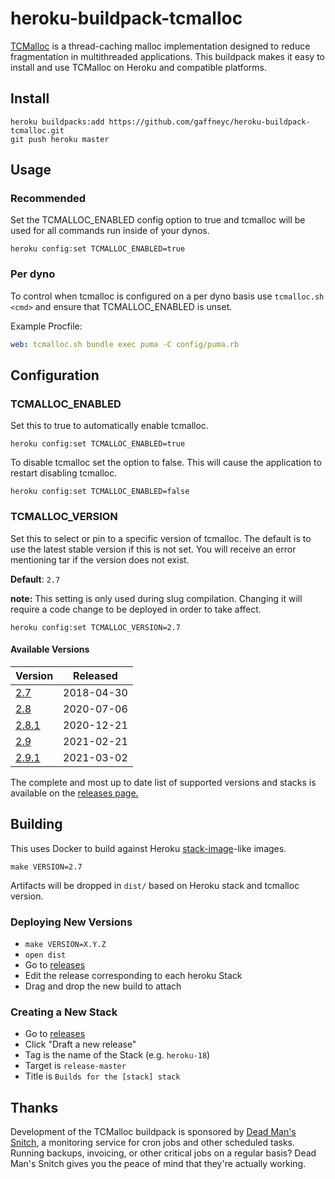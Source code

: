 # heroku-buildpack-tcmalloc

[TCMalloc](https://github.com/gperftools/gperftools) is a thread-caching malloc
implementation designed to reduce fragmentation in multithreaded applications.
This buildpack makes it easy to install and use TCMalloc on Heroku and
compatible platforms.

## Install

```console
heroku buildpacks:add https://github.com/gaffneyc/heroku-buildpack-tcmalloc.git
git push heroku master
```

## Usage

### Recommended

Set the TCMALLOC_ENABLED config option to true and tcmalloc will be used for
all commands run inside of your dynos.

```console
heroku config:set TCMALLOC_ENABLED=true
```

### Per dyno

To control when tcmalloc is configured on a per dyno basis use
`tcmalloc.sh <cmd>` and ensure that TCMALLOC_ENABLED is unset.

Example Procfile:
```yaml
web: tcmalloc.sh bundle exec puma -C config/puma.rb
```

## Configuration

### TCMALLOC_ENABLED

Set this to true to automatically enable tcmalloc.

```console
heroku config:set TCMALLOC_ENABLED=true
```

To disable tcmalloc set the option to false. This will cause the application to
restart disabling tcmalloc.

```console
heroku config:set TCMALLOC_ENABLED=false
```

### TCMALLOC_VERSION

Set this to select or pin to a specific version of tcmalloc. The default is to
use the latest stable version if this is not set. You will receive an error
mentioning tar if the version does not exist.

**Default**: `2.7`

**note:** This setting is only used during slug compilation. Changing it will
require a code change to be deployed in order to take affect.

```console
heroku config:set TCMALLOC_VERSION=2.7
```

#### Available Versions

| Version                                                                         | Released   |
| ------------------------------------------------------------------------------- | ---------- |
| [2.7](https://github.com/gperftools/gperftools/releases/tag/gperftools-2.7)     | 2018-04-30 |
| [2.8](https://github.com/gperftools/gperftools/releases/tag/gperftools-2.8)     | 2020-07-06 |
| [2.8.1](https://github.com/gperftools/gperftools/releases/tag/gperftools-2.8.1) | 2020-12-21 |
| [2.9](https://github.com/gperftools/gperftools/releases/tag/gperftools-2.9)     | 2021-02-21 |
| [2.9.1](https://github.com/gperftools/gperftools/releases/tag/gperftools-2.9.1) | 2021-03-02 |

The complete and most up to date list of supported versions and stacks is
available on the [releases page.](https://github.com/gaffneyc/heroku-buildpack-tcmalloc/releases)

## Building

This uses Docker to build against Heroku
[stack-image](https://github.com/heroku/stack-images)-like images.

```console
make VERSION=2.7
```

Artifacts will be dropped in `dist/` based on Heroku stack and tcmalloc version.

### Deploying New Versions

- `make VERSION=X.Y.Z`
- `open dist`
- Go to [releases](https://github.com/gaffneyc/heroku-buildpack-tcmalloc/releases)
- Edit the release corresponding to each heroku Stack
- Drag and drop the new build to attach

### Creating a New Stack
- Go to [releases](https://github.com/gaffneyc/heroku-buildpack-tcmalloc/releases)
- Click "Draft a new release"
- Tag is the name of the Stack (e.g. `heroku-18`)
- Target is `release-master`
- Title is `Builds for the [stack] stack`

## Thanks

Development of the TCMalloc buildpack is sponsored by [Dead Man's Snitch](https://deadmanssnitch.com),
a monitoring service for cron jobs and other scheduled tasks. Running backups,
invoicing, or other critical jobs on a regular basis? Dead Man's Snitch gives
you the peace of mind that they're actually working.
